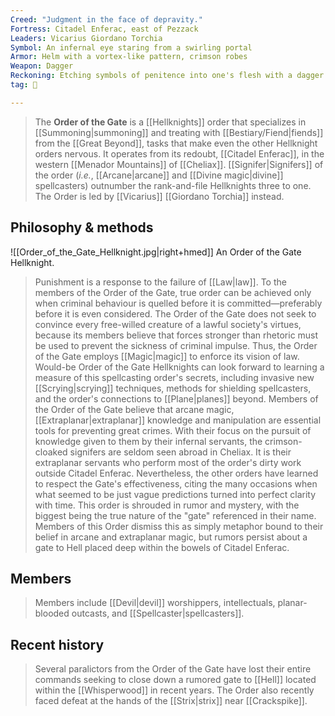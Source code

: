 ```yaml
---
Creed: "Judgment in the face of depravity."
Fortress: Citadel Enferac, east of Pezzack
Leaders: Vicarius Giordano Torchia
Symbol: An infernal eye staring from a swirling portal
Armor: Helm with a vortex-like pattern, crimson robes
Weapon: Dagger
Reckoning: Etching symbols of penitence into one's flesh with a dagger
tag: 👥

---
```


> The **Order of the Gate** is a [[Hellknights]] order that specializes in [[Summoning|summoning]] and treating with [[Bestiary/Fiend|fiends]] from the [[Great Beyond]], tasks that make even the other Hellknight orders nervous. It operates from its redoubt, [[Citadel Enferac]], in the western [[Menador Mountains]] of [[Cheliax]]. [[Signifer|Signifers]] of the order (*i.e.*, [[Arcane|arcane]] and [[Divine magic|divine]] spellcasters) outnumber the rank-and-file Hellknights three to one. The Order is led by [[Vicarius]] [[Giordano Torchia]] instead.



## Philosophy & methods

![[Order_of_the_Gate_Hellknight.jpg|right+hmed]] 
 An Order of the Gate Hellknight.
> Punishment is a response to the failure of [[Law|law]]. To the members of the Order of the Gate, true order can be achieved only when criminal behaviour is quelled before it is committed—preferably before it is even considered. The Order of the Gate does not seek to convince every free-willed creature of a lawful society's virtues, because its members believe that forces stronger than rhetoric must be used to prevent the sickness of criminal impulse. Thus, the Order of the Gate employs [[Magic|magic]] to enforce its vision of law.
> Would-be Order of the Gate Hellknights can look forward to learning a measure of this spellcasting order's secrets, including invasive new [[Scrying|scrying]] techniques, methods for shielding spellcasters, and the order's connections to [[Plane|planes]] beyond.
> Members of the Order of the Gate believe that arcane magic, [[Extraplanar|extraplanar]] knowledge and manipulation are essential tools for preventing great crimes. With their focus on the pursuit of knowledge given to them by their infernal servants, the crimson-cloaked signifers are seldom seen abroad in Cheliax. It is their extraplanar servants who perform most of the order's dirty work outside Citadel Enferac. Nevertheless, the other orders have learned to respect the Gate's effectiveness, citing the many occasions when what seemed to be just vague predictions turned into perfect clarity with time.
> This order is shrouded in rumor and mystery, with the biggest being the true nature of the "gate" referenced in their name. Members of this Order dismiss this as simply metaphor bound to their belief in arcane and extraplanar magic, but rumors persist about a gate to Hell placed deep within the bowels of Citadel Enferac.


## Members

> Members include [[Devil|devil]] worshippers, intellectuals, planar-blooded outcasts, and [[Spellcaster|spellcasters]].


## Recent history

> Several paralictors from the Order of the Gate have lost their entire commands seeking to close down a rumored gate to [[Hell]] located within the [[Whisperwood]] in recent years. The Order also recently faced defeat at the hands of the [[Strix|strix]] near [[Crackspike]].







